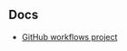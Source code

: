 ## Docs

- [GitHub workflows project](https://profile-sh.github.io/docs/projects/gh-workflows-project)
